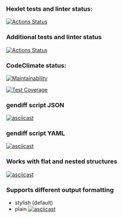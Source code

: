 ### Hexlet tests and linter status:
[![Actions Status](https://github.com/allearning/python-project-50/workflows/hexlet-check/badge.svg)](https://github.com/allearning/python-project-50/actions)


### Additional tests and linter status
[![Actions Status](https://github.com/allearning/python-project-50/workflows/tests/badge.svg)](https://github.com/allearning/python-project-50/actions)

### CodeClimate status:
[![Maintainability](https://api.codeclimate.com/v1/badges/428ac45a04a0146bffbf/maintainability)](https://codeclimate.com/github/allearning/python-project-50/maintainability)

[![Test Coverage](https://api.codeclimate.com/v1/badges/428ac45a04a0146bffbf/test_coverage)](https://codeclimate.com/github/allearning/python-project-50/test_coverage)

### gendiff script JSON
[![asciicast](https://asciinema.org/a/KByyzO8XmuZv79hLxVMS0Sef5.svg)](https://asciinema.org/a/KByyzO8XmuZv79hLxVMS0Sef5)

### gendiff script YAML
[![asciicast](https://asciinema.org/a/VeMnRJhSE6SYxkdmhhDbzJDMI.svg)](https://asciinema.org/a/VeMnRJhSE6SYxkdmhhDbzJDMI)

### Works with flat and nested structures
[![asciicast](https://asciinema.org/a/I6PYfI7YzC8ZjS8wcXUzZRnPF.svg)](https://asciinema.org/a/I6PYfI7YzC8ZjS8wcXUzZRnPF)

### Supports different output formatting
- stylish (default)
- plain
[![asciicast](https://asciinema.org/a/ORZTQcSCE21paWp8EvUIeilfE.svg)](https://asciinema.org/a/ORZTQcSCE21paWp8EvUIeilfE)
